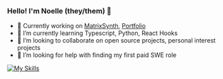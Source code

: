 ### Hello! I'm Noelle (they/them) 👋

- 🔭 Currently working on [MatrixSynth](https://github.com/noellehuchette/matrixsynth), [Portfolio](https://noellehuchette.dev)
- 🌱 I’m currently learning Typescript, Python, React Hooks
- 👯 I’m looking to collaborate on open source projects, personal interest projects
- 🤔 I’m looking for help with finding my first paid SWE role

[![My Skills](https://skillicons.dev/icons?i=js,html,css,py,java,ts,bootstrap,firebase,git,github,materialui,nodejs,postgres,react,redux,regex)](https://skillicons.dev)
